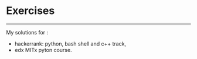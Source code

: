 # Exercises 
---

My solutions for :

- hackerrank: python, bash shell and c++ track,
- edx MITx pyton course. 
